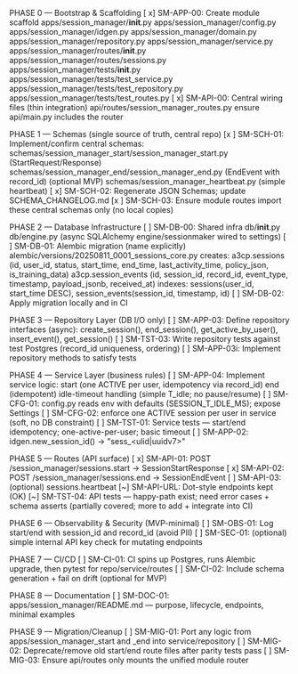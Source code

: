 PHASE 0 — Bootstrap & Scaffolding
[ x] SM-APP-00: Create module scaffold
      apps/session_manager/__init__.py
      apps/session_manager/config.py
      apps/session_manager/idgen.py
      apps/session_manager/domain.py
      apps/session_manager/repository.py
      apps/session_manager/service.py
      apps/session_manager/routes/__init__.py
      apps/session_manager/routes/sessions.py
      apps/session_manager/tests/__init__.py
      apps/session_manager/tests/test_service.py
      apps/session_manager/tests/test_repository.py
      apps/session_manager/tests/test_routes.py
[ x] SM-API-00: Central wiring files (thin integration)
      api/routes/session_manager_routes.py
      ensure api/main.py includes the router

PHASE 1 — Schemas (single source of truth, central repo)
[x ] SM-SCH-01: Implement/confirm central schemas:
      schemas/session_manager_start/session_manager_start.py (StartRequest/Response)
      schemas/session_manager_end/session_manager_end.py (EndEvent with record_id)
      (optional MVP) schemas/session_manager_heartbeat.py (simple heartbeat)
[ x] SM-SCH-02: Regenerate JSON Schemas; update SCHEMA_CHANGELOG.md
[x ] SM-SCH-03: Ensure module routes import these central schemas only (no local copies)

PHASE 2 — Database Infrastructure
[ ] SM-DB-00: Shared infra
      db/__init__.py
      db/engine.py (async SQLAlchemy engine/sessionmaker wired to settings)
[ ] SM-DB-01: Alembic migration (name explicitly)
      alembic/versions/20250811_0001_sessions_core.py
      creates:
        a3cp.sessions (id, user_id, status, start_time, end_time, last_activity_time, policy_json, is_training_data)
        a3cp.session_events (id, session_id, record_id, event_type, timestamp, payload_jsonb, received_at)
        indexes: sessions(user_id, start_time DESC), session_events(session_id, timestamp, id)
[ ] SM-DB-02: Apply migration locally and in CI

PHASE 3 — Repository Layer (DB I/O only)
[ ] SM-APP-03: Define repository interfaces (async):
      create_session(), end_session(), get_active_by_user(), insert_event(), get_session()
[ ] SM-TST-03: Write repository tests against test Postgres (record_id uniqueness, ordering)
[ ] SM-APP-03i: Implement repository methods to satisfy tests

PHASE 4 — Service Layer (business rules)
[ ] SM-APP-04: Implement service logic:
      start (one ACTIVE per user, idempotency via record_id)
      end (idempotent)
      idle-timeout handling (simple T_idle; no pause/resume)
[ ] SM-CFG-01: config.py reads env with defaults (SESSION_T_IDLE_MS); expose Settings
[ ] SM-CFG-02: enforce one ACTIVE session per user in service (soft, no DB constraint)
[ ] SM-TST-01: Service tests — start/end idempotency; one-active-per-user; basic timeout
[ ] SM-APP-02: idgen.new_session_id() → "sess_<ulid|uuidv7>"

PHASE 5 — Routes (API surface)
[ x] SM-API-01: POST /session_manager/sessions.start → SessionStartResponse
[ x] SM-API-02: POST /session_manager/sessions.end → SessionEndEvent
[ ] SM-API-03: (optional) sessions.heartbeat
[~] SM-API-URL: Dot-style endpoints kept (OK)
[~] SM-TST-04: API tests — happy-path exist; need error cases + schema asserts
     (partially covered; more to add + integrate into CI)

PHASE 6 — Observability & Security (MVP-minimal)
[ ] SM-OBS-01: Log start/end with session_id and record_id (avoid PII)
[ ] SM-SEC-01: (optional) simple internal API key check for mutating endpoints

PHASE 7 — CI/CD
[ ] SM-CI-01: CI spins up Postgres, runs Alembic upgrade, then pytest for repo/service/routes
[ ] SM-CI-02: Include schema generation + fail on drift (optional for MVP)

PHASE 8 — Documentation
[ ] SM-DOC-01: apps/session_manager/README.md — purpose, lifecycle, endpoints, minimal examples

PHASE 9 — Migration/Cleanup
[ ] SM-MIG-01: Port any logic from apps/session_manager_start and _end into service/repository
[ ] SM-MIG-02: Deprecate/remove old start/end route files after parity tests pass
[ ] SM-MIG-03: Ensure api/routes only mounts the unified module router
